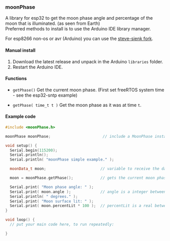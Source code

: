 ### moonPhase

A library for esp32 to get the moon phase angle and percentage of the moon that is illuminated. (as seen from Earth)
<br>Preferred methods to install is to use the Arduino IDE library manager. 

For esp8266 non-os or avr (Arduino) you can use the [steve-sienk fork](https://github.com/steve-sienk/moonPhaser-avr).


#### Manual install

1. Download the latest release and unpack in the Arduino `libraries` folder.
2. Restart the Arduino IDE.

#### Functions

- `getPhase()` Get the current moon phase. (First set freeRTOS system time - see the esp32-sntp example)

- `getPhase( time_t t )` Get the moon phase as it was at time `t`.

#### Example code

```c++
#include <moonPhase.h>

moonPhase moonPhase;                       // include a MoonPhase instance

void setup() {
  Serial.begin(115200);
  Serial.println();
  Serial.println( "moonPhase simple example." );

  moonData_t moon;                        // variable to receive the data

  moon = moonPhase.getPhase();            // gets the current moon phase ( 1/1/1970 at 00:00:00 UTC )

  Serial.print( "Moon phase angle: " );
  Serial.print( moon.angle );             // angle is a integer between 0-360
  Serial.println( " degrees." );
  Serial.print( "Moon surface lit: " );
  Serial.print( moon.percentLit * 100 );  // percentLit is a real between 0-1
}

void loop() {
  // put your main code here, to run repeatedly:

}
```
